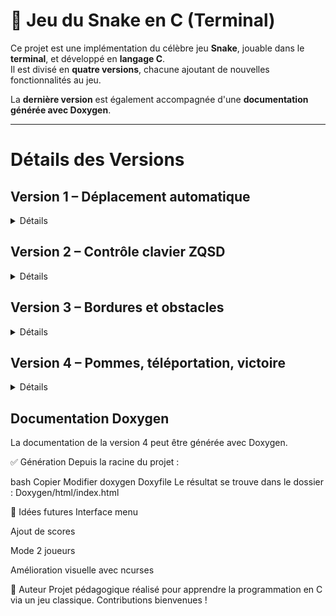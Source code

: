 # 🐍 Jeu du Snake en C (Terminal)

Ce projet est une implémentation du célèbre jeu **Snake**, jouable dans le **terminal**, et développé en **langage C**.  
Il est divisé en **quatre versions**, chacune ajoutant de nouvelles fonctionnalités au jeu.

La **dernière version** est également accompagnée d'une **documentation générée avec Doxygen**.

---
# **Détails des Versions**

## **Version 1 – Déplacement automatique**
<details> 
  <summary>Détails</summary>

> Le serpent se déplace automatiquement vers la droite.  
> Aucun contrôle clavier.  
> Le jeu se termine si l'utilisateur tape la touche "A".

🔗 [Dossier Version1](https://github.com/yannislechevere/SAE-1.01/tree/master/Version1)

</details>


## **Version 2 – Contrôle clavier ZQSD**
<details> 
  <summary>Détails</summary>

> Le joueur contrôle le serpent avec les touches :
> - Z : Haut
> - Q : Gauche
> - S : Bas
> - D : Droite
> 
> Le serpent continue dans la direction choisie.

🔗 [Dossier Version1](https://github.com/yannislechevere/SAE-1.01/tree/master/Version2)

</details>

## **Version 3 – Bordures et obstacles**
<details> 
  <summary>Détails</summary>

> Apparition de bordures fixes.
> Introduction de pavés (obstacles).
> Le serpent meurt en touchant un mur ou un pavé.

🔗 [Dossier Version1](https://github.com/yannislechevere/SAE-1.01/tree/master/Version3)

</details>

## **Version 4 – Pommes, téléportation, victoire**
<details> 
  <summary>Détails</summary>

> Des pommes apparaissent aléatoirement.
> Le serpent grandit en mangeant une pomme.
> Après 10 pommes, le joueur gagne.
> Trous dans les murs : ils permettent la téléportation vers le bord opposé.

🔗 [Dossier Version1](https://github.com/yannislechevere/SAE-1.01/tree/master/Version4)

📚 Documentation Doxygen disponible [ici](https://github.com/yannislechevere/SAE-1.01/tree/master/Doxygen)

</details>

## **Documentation Doxygen**
La documentation de la version 4 peut être générée avec Doxygen.

✅ Génération
Depuis la racine du projet :

bash
Copier
Modifier
doxygen Doxyfile
Le résultat se trouve dans le dossier :
Doxygen/html/index.html

🧠 Idées futures
Interface menu

Ajout de scores

Mode 2 joueurs

Amélioration visuelle avec ncurses

👤 Auteur
Projet pédagogique réalisé pour apprendre la programmation en C via un jeu classique.
Contributions bienvenues !

